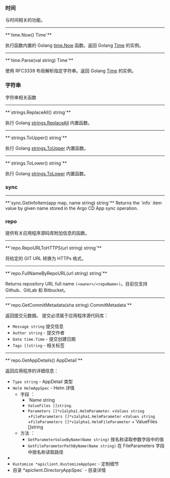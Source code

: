 <!-- TRANSLATED by md-translate -->
### **时间**

与时间相关的功能。

<hr>
**`time.Now() Time`**

执行函数内置的 Golang [time.Now](https://golang.org/pkg/time/#Now) 函数。返回 Golang [Time](https://golang.org/pkg/time/#Time) 的实例。

<hr>
**`time.Parse(val string) Time`**

使用 RFC3339 布局解析指定字符串。返回 Golang [Time](https://golang.org/pkg/time/#Time) 的实例。

### **字符串**

字符串相关函数

<hr>
**`strings.ReplaceAll() string`**

执行 Golang [strings.ReplaceAll](https://pkg.go.dev/strings#ReplaceAll) 内置函数。

<hr>
**`strings.ToUpper() string`**

执行 Golang [strings.ToUpper](https://pkg.go.dev/strings#ToUpper) 内置函数。

<hr>
**`strings.ToLower() string`**

执行 Golang [strings.ToLower](https://pkg.go.dev/strings#ToLower) 内置函数。

### **sync**

<hr>
**`sync.GetInfoItem(app map, name string) string`**
Returns the `info` item value by given name stored in the Argo CD App sync operation.

### **repo**

提供有关应用程序源码库附加信息的函数。

<hr>
**`repo.RepoURLToHTTPS(url string) string`**

将给定的 GIT URL 转换为 HTTPs 格式。

<hr>
**`repo.FullNameByRepoURL(url string) string`**

Returns repository URL full name `(<owner>/<repoName>)`。目前仅支持 Github、GitLab 和 Bitbucket。

<hr>
**`repo.GetCommitMetadata(sha string) CommitMetadata`**

返回提交元数据。 提交必须属于应用程序源代码库：

* `Message string` 提交信息
* `Author string` - 提交作者
* `Date time.Time` - 提交创建日期
* `Tags []string` - 相关标签

<hr>
**`repo.GetAppDetails() AppDetail`**

返回应用程序的详细信息：

* `Type string` - AppDetail 类型
* `Helm HelmAppSpec` - Helm 详情
    - 字段 ：
        + `Name string
        + `ValueFiles []string`.
        + `Parameters []*v1alpha1.HelmParameter`.
        +`Values string` +`FileParameters []*v1alpha1.HelmParameter` +`Values string`
        +`FileParameters []*v1alpha1.HelmFileParameter` +`ValueFiles []string
    - 方法 ：
        + `GetParameterValueByName(Name string)` 按名称读取参数字段中的值
        + `GetFileParameterPathByName(Name string)` 在 FileParameters 字段中按名称读取路径
* 
* `Kustomize *apiclient.KustomizeAppSpec` - 定制细节
* 目录 *apiclient.DirectoryAppSpec` - 目录详情
